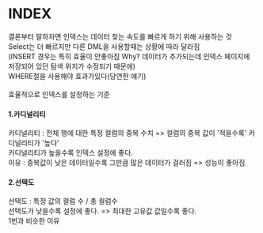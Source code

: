<h1>INDEX</h1>
결론부터 말하자면 인덱스는 데이터 찾는 속도를 빠르게 하기 위해 사용하는 것<br>
Select는 더 빠르지만 다른 DML을 사용할때는 상황에 따라 달라짐<br>
(INSERT 경우는 특히 효율이 안좋아짐 Why? 데이터가 추가되는데 인덱스 페이지에 저장되어 있던 탐색 위치가 수정되기 때문에)<br>
WHERE절을 사용해야 효과가있다(당연한 얘기)<br>
<br>
효율적으로 인덱스를 설정하는 기준<br>

<h4>1.카디널리티</h4>
카디널리티 : 전체 행에 대한 특정 컬럼의 중복 수치 => 컬럼의 중복 값이 '적을수록' 카디널리티가 '높다'<br>
카디널리티가 높을수록 인덱스 설정에 좋다.<br>
이유 : 중복값이 낮은 데이터일수록 그만큼 많은 데이터가 걸러짐 => 성능이 좋아짐<br>

<h4>2.선택도</h4>
선택도 : 특정 값의 컬럼 수 / 총 컬럼수<br>
선택도가 낮을수록 설정에 좋다. => 최대한 고유값 값일수록 좋다.<br>
1번과 비슷한 이유

